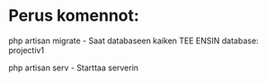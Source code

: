 <h1>Perus komennot:</h1>
<p>php artisan migrate - Saat databaseen kaiken TEE ENSIN database: projectiv1</p>
<p>php artisan serv - Starttaa serverin</p>